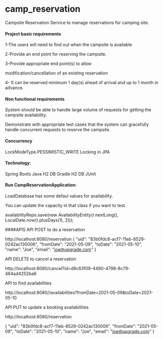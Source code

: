 # camp_reservation

Campsite Reservation Service to manage reservations for camping site.

#### Project basic requirements

1-The users will need to find out when the campsite is available

2-Provide an end point for reserving the campsite.

3-Provide appropriate end point(s) to allow

  modification/cancellation of an existing reservation

4- It can be reserved minimum 1 day(s) ahead of arrival and up to 1 month in advance.

####  Non functional requirements

System should be able to handle large volume of requests for getting the campsite availability.

Demonstrate with appropriate test cases that the system can gracefully handle concurrent requests to reserve the campsite.


#### Concurrency
LockModeType.PESSIMISTIC_WRITE Locking in JPA

#### Technology:
Spring Boots
Java
H2 DB
Gradle
H2 DB
JUnit



#### Run CampReservationApplication:

LoadDatabase has some defaul values for availability.

You can update the capacity in that class if you want to test.

availabilityRepo.save(new AvailabilityEntity(r.nextLong(), LocalDate.now().plusDays(1), 2)));

####APIS
API POST to do a reservation

http://localhost:8080/reservation
{
      "uid": "83b0fdc8-acf7-11eb-8529-0242ac130006",
      "fromDate": "2021-05-09",
      "toDate": "2021-05-10",
      "name": "Joe",
      "email": "joe@upgrade.com"
   }

API DELETE to cancel a reservation

http://localhost:8080/cancel?id=d9c63f09-4490-4798-8c79-464ad4252ba6

API to find availabilities

http://localhost:8080//availabilities?fromDate=2021-05-09&toDate=2021-05-10

API PUT to update a booking availabilities

http://localhost:8080/reservation

{
      "uid": "83b0fdc8-acf7-11eb-8529-0242ac130006",
      "fromDate": "2021-05-09",
      "toDate": "2021-05-10",
      "name": "Joe",
      "email": "joe@upgrade.com"
   }